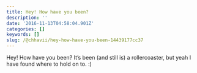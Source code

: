 ```yaml
---
title: Hey! How have you been?
description: ''
date: '2016-11-13T04:58:04.901Z'
categories: []
keywords: []
slug: /@chhavii/hey-how-have-you-been-14439177cc37
---
```


Hey! How have you been? It’s been (and still is) a rollercoaster, but yeah I have found where to hold on to. :)